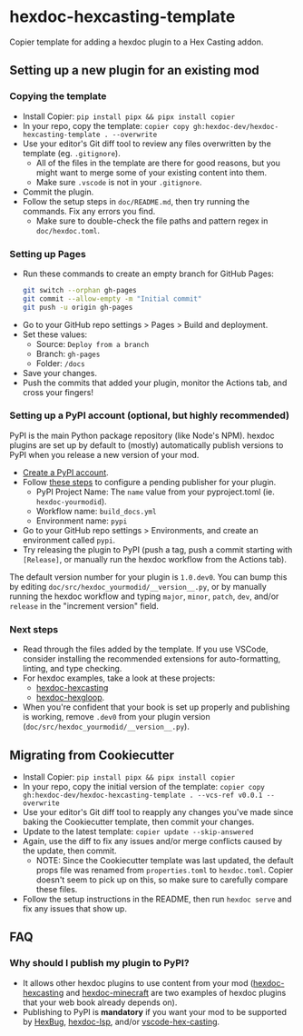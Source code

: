# hexdoc-hexcasting-template
Copier template for adding a hexdoc plugin to a Hex Casting addon.

## Setting up a new plugin for an existing mod

### Copying the template

* Install Copier: `pip install pipx && pipx install copier`
* In your repo, copy the template: `copier copy gh:hexdoc-dev/hexdoc-hexcasting-template . --overwrite`
* Use your editor's Git diff tool to review any files overwritten by the template (eg. `.gitignore`).
  * All of the files in the template are there for good reasons, but you might want to merge some of your existing content into them.
  * Make sure `.vscode` is not in your `.gitignore`.
* Commit the plugin.
* Follow the setup steps in `doc/README.md`, then try running the commands. Fix any errors you find.
  * Make sure to double-check the file paths and pattern regex in `doc/hexdoc.toml`.

### Setting up Pages

* Run these commands to create an empty branch for GitHub Pages:
  ```sh
  git switch --orphan gh-pages
  git commit --allow-empty -m "Initial commit"
  git push -u origin gh-pages
  ```
* Go to your GitHub repo settings > Pages > Build and deployment.
* Set these values:
  * Source: `Deploy from a branch`
  * Branch: `gh-pages`
  * Folder: `/docs`
* Save your changes.
* Push the commits that added your plugin, monitor the Actions tab, and cross your fingers!

### Setting up a PyPI account (optional, but highly recommended)

PyPI is the main Python package repository (like Node's NPM). hexdoc plugins are set up by default to (mostly) automatically publish versions to PyPI when you release a new version of your mod.

* [Create a PyPI account](https://pypi.org/account/register/).
* Follow [these steps](https://docs.pypi.org/trusted-publishers/creating-a-project-through-oidc/) to configure a pending publisher for your plugin.
  * PyPI Project Name: The `name` value from your pyproject.toml (ie. `hexdoc-yourmodid`).
  * Workflow name: `build_docs.yml`
  * Environment name: `pypi`
* Go to your GitHub repo settings > Environments, and create an environment called `pypi`.
* Try releasing the plugin to PyPI (push a tag, push a commit starting with `[Release]`, or manually run the hexdoc workflow from the Actions tab).

The default version number for your plugin is `1.0.dev0`. You can bump this by editing `doc/src/hexdoc_yourmodid/__version__.py`, or by manually running the hexdoc workflow and typing `major`, `minor`, `patch`, `dev`, and/or `release` in the "increment version" field.

### Next steps

* Read through the files added by the template. If you use VSCode, consider installing the recommended extensions for auto-formatting, linting, and type checking.
* For hexdoc examples, take a look at these projects:
  * [hexdoc-hexcasting](https://github.com/object-Object/HexMod)
  * [hexdoc-hexgloop](https://github.com/SamsTheNerd/HexGloop).
* When you're confident that your book is set up properly and publishing is working, remove `.dev0` from your plugin version (`doc/src/hexdoc_yourmodid/__version__.py`).

## Migrating from Cookiecutter

* Install Copier: `pip install pipx && pipx install copier`
* In your repo, copy the initial version of the template: `copier copy gh:hexdoc-dev/hexdoc-hexcasting-template . --vcs-ref v0.0.1 --overwrite`
* Use your editor's Git diff tool to reapply any changes you've made since baking the Cookiecutter template, then commit your changes.
* Update to the latest template: `copier update --skip-answered`
* Again, use the diff to fix any issues and/or merge conflicts caused by the update, then commit.
  * NOTE: Since the Cookiecutter template was last updated, the default props file was renamed from `properties.toml` to `hexdoc.toml`. Copier doesn't seem to pick up on this, so make sure to carefully compare these files.
* Follow the setup instructions in the README, then run `hexdoc serve` and fix any issues that show up.

## FAQ

### Why should I publish my plugin to PyPI?

* It allows other hexdoc plugins to use content from your mod ([hexdoc-hexcasting](https://pypi.org/project/hexdoc-hexcasting/) and [hexdoc-minecraft](https://pypi.org/project/hexdoc-minecraft/) are two examples of hexdoc plugins that your web book already depends on).
* Publishing to PyPI is **mandatory** if you want your mod to be supported by [HexBug](https://github.com/object-Object/HexBug), [hexdoc-lsp](https://github.com/hexdoc-dev/hexdoc-lsp), and/or [vscode-hex-casting](https://github.com/object-Object/vscode-hex-casting).
